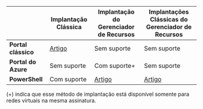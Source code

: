| | **Implantação Clássica** | **Implantação do Gerenciador de Recursos** | **Implantações Clássicas do Gerenciador de Recursos** |
|----------------------------------------|-------------|----------------------|---------------------------------|
| **Portal clássico** | [Artigo](../articles/vpn-gateway/virtual-networks-configure-vnet-to-vnet-connection.md) | Sem suporte | Sem suporte |
| **Portal do Azure** | Sem suporte | Com suporte+ | Sem suporte |
| **PowerShell** | Com suporte | [Artigo](../articles/vpn-gateway/vpn-gateway-vnet-vnet-rm-ps.md) | [Artigo](../articles/virtual-network/virtual-networks-arm-asm-s2s.md)

(+) indica que esse método de implantação está disponível somente para redes virtuais na mesma assinatura.

<!---HONumber=AcomDC_0323_2016-->